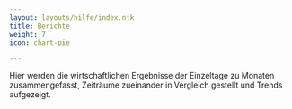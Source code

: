 ```yaml
---
layout: layouts/hilfe/index.njk
title: Berichte
weight: 7
icon: chart-pie

---
```

Hier werden die wirtschaftlichen Ergebnisse der Einzeltage zu Monaten zusammengefasst, Zeiträume zueinander in Vergleich gestellt und Trends aufgezeigt.
